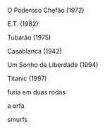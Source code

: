 O Poderoso Chefão (1972)

 E.T. (1982)
 
 Tubarão (1975)
 
 Casablanca (1942)
 
 Um Sonho de Liberdade (1994)
 
 Titanic (1997)
 
 furia em duas rodas
 
 a orfa
 
 smurfs
